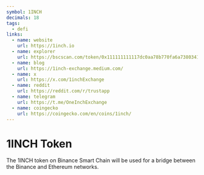 ```yaml
---
symbol: 1INCH
decimals: 18
tags:
  - defi
links:
  - name: website
    url: https://1inch.io
  - name: explorer
    url: https://bscscan.com/token/0x111111111117dc0aa78b770fa6a738034120c302
  - name: blog
    url: https://1inch-exchange.medium.com/
  - name: x
    url: https://x.com/1inchExchange
  - name: reddit
    url: https://reddit.com/r/trustapp
  - name: telegram
    url: https://t.me/OneInchExchange
  - name: coingecko
    url: https://coingecko.com/en/coins/1inch/
---
```


# 1INCH Token

The 1INCH token on Binance Smart Chain will be used for a bridge between the Binance and Ethereum networks.
